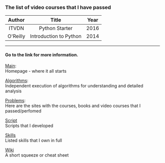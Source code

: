 ### The list of video courses that I have passed

| Author    					  | Title 											| Year   |				                   
| :-----------------------------: | :---------------------------------------------:	| :----: | 
| ITVDN  				  		  | Python Starter 									| 2016   |
| O'Reilly 				  		  | Introduction to Python							| 2014   |

<!---
| Author    					  | Title 											| Year   |	
| Author    					  | Title 											| Year   |	
| Author    					  | Title 											| Year   |	
--->
___

#### Go to the link for more information.
[Main](https://github.com/dpaniq/Python): <br>
Homepage - where it all starts

[Algorithms](https://github.com/dpaniq/Python/tree/master/Algorithms): <br>
Independent execution of algorithms for understanding and detailed analysis
	
[Problems](https://github.com/dpaniq/Python/tree/master/Problems): <br>
Here are the sites with the courses, books and video courses that I passed/perfomed
	
[Script](https://github.com/dpaniq/Python/tree/master/Script)<br>
Scripts that I developed
	
[Skills](https://github.com/dpaniq/Python/tree/master/Experience%20%26%20Skills)<br>
Listed skills that I own in full

[Wiki](https://github.com/dpaniq/Python/wiki) <br>
A short squeeze or cheat sheet


